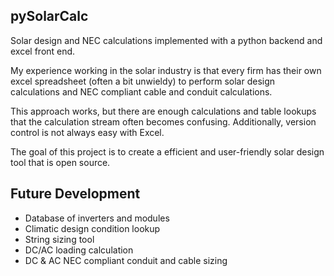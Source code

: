 ## pySolarCalc
Solar design and NEC calculations implemented with a python backend and excel front end.

My experience working in the solar industry is that every firm has their own excel spreadsheet (often a bit unwieldy) to perform solar design calculations and NEC compliant cable and conduit calculations.

This approach works, but there are enough calculations and table lookups that the calculation stream often becomes confusing.  Additionally, version control is not always easy with Excel.

The goal of this project is to create a efficient and user-friendly solar design tool that is open source.  

## Future Development
* Database of inverters and modules
* Climatic design condition lookup
* String sizing tool
* DC/AC loading calculation
* DC & AC NEC compliant conduit and cable sizing
